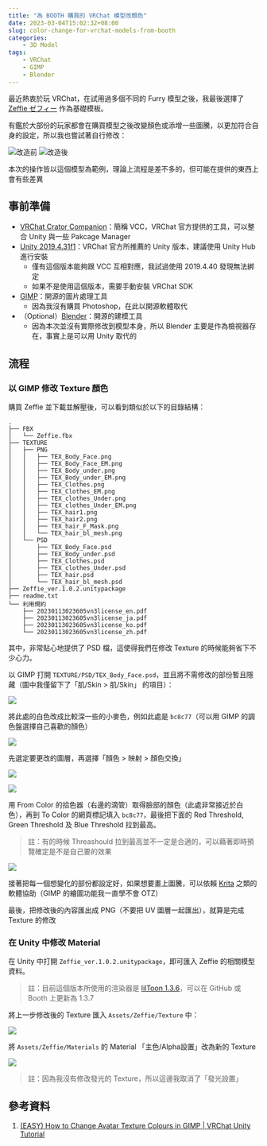 ```yaml
---
title: "為 BOOTH 購買的 VRChat 模型改顏色"
date: 2023-03-04T15:02:32+08:00
slug: color-change-for-vrchat-models-from-booth
categories:
    - 3D Model
tags:
    - VRChat
    - GIMP
    - Blender
---
```


最近熱衷於玩 VRChat，在試用過多個不同的 Furry 模型之後，我最後選擇了 [Zeffie ゼフィー](https://booth.pm/zh-tw/items/4473466) 作為基礎模板。

有鑑於大部份的玩家都會在購買模型之後改變顏色或添增一些圖騰，以更加符合自身的設定，所以我也嘗試著自行修改：

![改造前](0-0.png)
![改造後](0-1.png)

本次的操作皆以這個模型為範例，理論上流程是差不多的，但可能在提供的東西上會有些差異

## 事前準備

- [VRChat Crator Companion](https://vcc.docs.vrchat.com/)：簡稱 VCC，VRChat 官方提供的工具，可以整合 Unity 與一些 Pakcage Manager
- [Unity 2019.4.31f1](https://unity.com/releases/editor/archive#download-archive-2019)：VRChat 官方所推薦的 Unity 版本，建議使用 Unity Hub 進行安裝
    - 僅有這個版本能夠跟 VCC 互相對應，我試過使用 2019.4.40 發現無法綁定
    - 如果不是使用這個版本，需要手動安裝 VRChat SDK
- [GIMP](https://www.gimp.org/)：開源的圖片處理工具
    - 因為我沒有購買 Photoshop，在此以開源軟體取代
- （Optional）[Blender](https://www.blender.org/)：開源的建模工具
    - 因為本次並沒有實際修改到模型本身，所以 Blender 主要是作為檢視器存在，事實上是可以用 Unity 取代的

## 流程

### 以 GIMP 修改 Texture 顏色

購買 Zeffie 並下載並解壓後，可以看到類似於以下的目錄結構：

```
.
├── FBX
│   └── Zeffie.fbx
├── TEXTURE
│   ├── PNG
│   │   ├── TEX_Body_Face.png
│   │   ├── TEX_Body_Face_EM.png
│   │   ├── TEX_Body_under.png
│   │   ├── TEX_Body_under_EM.png
│   │   ├── TEX_Clothes.png
│   │   ├── TEX_Clothes_EM.png
│   │   ├── TEX_clothes_Under.png
│   │   ├── TEX_clothes_Under_EM.png
│   │   ├── TEX_hair1.png
│   │   ├── TEX_hair2.png
│   │   ├── TEX_hair_F_Mask.png
│   │   └── TEX_hair_bl_mesh.png
│   └── PSD
│       ├── TEX_Body_Face.psd
│       ├── TEX_Body_under.psd
│       ├── TEX_Clothes.psd
│       ├── TEX_clothes_Under.psd
│       ├── TEX_hair.psd
│       └── TEX_hair_bl_mesh.psd
├── Zeffie_ver.1.0.2.unitypackage
├── readme.txt
└── 利用規約
    ├── 20230113023605vn3license_en.pdf
    ├── 20230113023605vn3license_ja.pdf
    ├── 20230113023605vn3license_ko.pdf
    └── 20230113023605vn3license_zh.pdf
```

其中，非常貼心地提供了 PSD 檔，這使得我們在修改 Texture 的時候能夠省下不少心力。

以 GIMP 打開 `TEXTURE/PSD/TEX_Body_Face.psd`，並且將不需修改的部份暫且隱藏（圖中我僅留下了「肌/Skin > 肌/Skin」 的項目）：

![](1.png)

將此處的白色改成比較深一些的小麥色，例如此處是 `bc8c77`（可以用 GIMP 的調色盤選擇自己喜歡的顏色）

![](2.png)

先選定要更改的圖層，再選擇「顏色 > 映射 > 顏色交換」

![](3.png)

![](4.png)

用 From Color 的拾色器（右邊的滴管）取得臉部的顏色（此處非常接近於白色），再到 To Color 的網頁標記填入 `bc8c77`，最後把下面的 Red Threshold, Green Threshold 及 Blue Threshold 拉到最高。

> 註：有的時候 Threashould 拉到最高並不一定是合適的，可以藉著即時預覽確定是不是自己要的效果

![](5.png)

接著把每一個想變化的部份都設定好，如果想要畫上圖騰，可以依賴 [Krita](https://krita.org/zh-tw/) 之類的軟體協助（GIMP 的繪圖功能我一直學不會 OTZ）

最後，把修改後的內容匯出成 PNG（不要把 UV 圖層一起匯出），就算是完成 Texture 的修改

### 在 Unity 中修改 Material

在 Unity 中打開 `Zeffie_ver.1.0.2.unitypackage`，即可匯入 Zeffie 的相關模型資料。

> 註：目前這個版本所使用的渲染器是 [lilToon 1.3.6](https://lilxyzw.github.io/lilToon/#/)，可以在 GitHub 或 Booth 上更新為 1.3.7

將上一步修改後的 Texture 匯入 `Assets/Zeffie/Texture` 中：

![](6.png)

將 `Assets/Zeffie/Materials` 的 Material 「主色/Alpha設置」改為新的 Texture

![](7.png)

> 註：因為我沒有修改發光的 Texture，所以這邊我取消了「發光設置」

## 參考資料

1. [(EASY) How to Change Avatar Texture Colours in GIMP | VRChat Unity Tutorial](https://www.youtube.com/watch?v=fSW4PCOog0E)